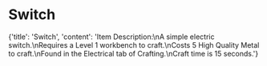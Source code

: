 
# Switch

{'title': 'Switch', 'content': 'Item Description:\nA simple electric switch.\nRequires a Level 1 workbench to craft.\nCosts 5 High Quality Metal to craft.\nFound in the Electrical tab of Crafting.\nCraft time is 15 seconds.'}
